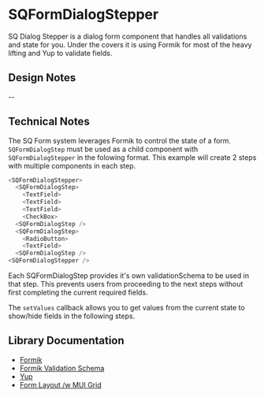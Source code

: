 # SQFormDialogStepper

SQ Dialog Stepper is a dialog form component that handles all validations and state for you. Under the covers it is using Formik for most of the heavy lifting and Yup to validate fields.

## Design Notes

--

## Technical Notes

The SQ Form system leverages Formik to control the state of a form. `SQFormDialogStep` must be used as a child component with `SQFormDialogStepper` in the folowing format. This example will create 2 steps with multiple components in each step.

```javascript
<SQFormDialogStepper>
  <SQFormDialogStep>
    <TextField>
    <TextField>
    <TextField>
    <CheckBox>
  <SQFormDialogStep />
  <SQFormDialogStep>
    <RadioButton>
    <TextField>
  <SQFormDialogStep />
<SQFormDialogStepper />
```

Each SQFormDialogStep provides it's own validationSchema to be used in that step. This prevents users from proceeding to the next steps without first completing the current required fields.

The `setValues` callback allows you to get values from the current state to show/hide fields in the following steps.

## Library Documentation

- [Formik](https://jaredpalmer.com/formik/docs/overview)
- [Formik Validation Schema](https://jaredpalmer.com/formik/docs/guides/validation#validationschema)
- [Yup](https://github.com/jquense/yup)
- [Form Layout /w MUI Grid](https://material-ui.com/components/grid/)
